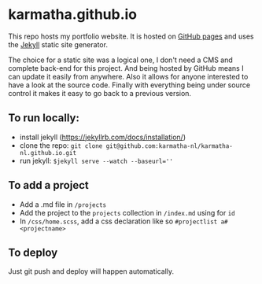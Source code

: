 # karmatha.github.io

This repo hosts my portfolio website. It is hosted on [GitHub pages](https://pages.github.com/) and uses the [Jekyll](https://jekyllrb.com/) static site generator.

The choice for a static site was a logical one, I don't need a CMS and complete back-end for this project. And being hosted by GitHub means I can update it easily from anywhere. Also it allows for anyone interested to have a look at the source code. Finally with everything being under source control it makes it easy to go back to a previous version.

## To run locally: 

- install jekyll (https://jekyllrb.com/docs/installation/)
- clone the repo: `git clone git@github.com:karmatha-nl/karmatha-nl.github.io.git` 
- run jekyll: `$jekyll serve --watch --baseurl=''`

## To add a project

- Add a <projectname>.md file in `/projects`
- Add the project to the `projects` collection in `/index.md` using <projectname> for `id`
- In `/css/home.scss`, add a css declaration like so `#projectlist a#<projectname>` 

## To deploy
Just git push and deploy will happen automatically.
